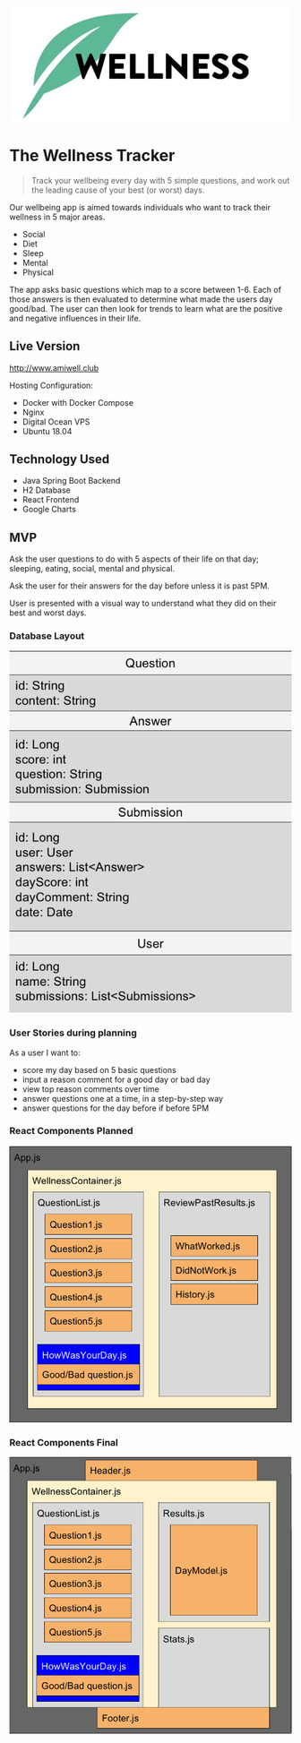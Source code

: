 <p align="center"><img src="readme/logo.jpg"></img></p>

# The Wellness Tracker
> Track your wellbeing every day with 5 simple questions, and work out the leading cause of your best (or worst) days.

Our wellbeing app is aimed towards individuals who want to track their wellness in 5 major areas.

- Social
- Diet
- Sleep
- Mental
- Physical

The app asks basic questions which map to a score between 1-6. Each of those answers is then evaluated to determine what made the users day good/bad. 
The user can then look for trends to learn what are the positive and negative influences in their life.

## Live Version
http://www.amiwell.club

Hosting Configuration:
- Docker with Docker Compose
- Nginx
- Digital Ocean VPS
- Ubuntu 18.04

## Technology Used

- Java Spring Boot Backend
- H2 Database
- React Frontend
- Google Charts

## MVP

Ask the user questions to do with 5 aspects of their life on that day; sleeping, eating, social, mental and physical.

Ask the user for their answers for the day before unless it is past 5PM.

User is presented with a visual way to understand what they did on their best and worst days.

### Database Layout

![Database Layput](readme/database_layout.png)

### User Stories during planning

As a user I want to:

- score my day based on 5 basic questions
- input a reason comment for a good day or bad day
- view top reason comments over time
- answer questions one at a time, in a step-by-step way
- answer questions for the day before if before 5PM

### React Components Planned

![React Components Planned](readme/components_before.png)

### React Components Final

![React Components Planned](readme/components_after.png)



